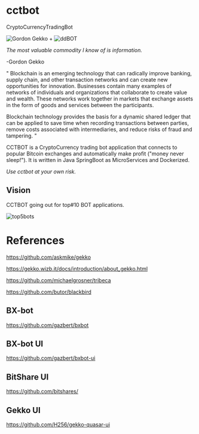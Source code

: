 # cctbot
CryptoCurrencyTradingBot

![Gordon Gekko](http://mikevanrossum.nl/static/gekko.jpg) + ![ddBOT](https://raw.githubusercontent.com/yangboz/DeepDetectMessager/master/ChatBotJSQMessager/Resources/icon-83.5%402x.png)

*The most valuable commodity I know of is information.*

-Gordon Gekko

"
Blockchain is an emerging technology that can radically improve banking, supply chain, and other transaction networks and can create new opportunities for innovation. Businesses contain many examples of networks of individuals and organizations that collaborate to create value and wealth. These networks work together in markets that exchange assets in the form of goods and services between the participants.

Blockchain technology provides the basis for a dynamic shared ledger that can be applied to save time when recording transactions between parties, remove costs associated with intermediaries, and reduce risks of fraud and tampering.
"

CCTBOT is a CryptoCurrency trading bot application that connects to popular Bitcoin exchanges and automatically make profit ("money never sleep!"). It is written in Java SpringBoot as MicroServices and Dockerized.

*Use cctbot at your own risk.*

## Vision

CCTBOT going out for top#10 BOT applications.

![top5bots](https://raw.githubusercontent.com/yangboz/cctbot/master/top5bots.jpg)

# References

https://github.com/askmike/gekko 

https://gekko.wizb.it/docs/introduction/about_gekko.html

https://github.com/michaelgrosner/tribeca

https://github.com/butor/blackbird

## BX-bot

https://github.com/gazbert/bxbot

## BX-bot UI

https://github.com/gazbert/bxbot-ui

## BitShare UI

https://github.com/bitshares/

## Gekko UI

https://github.com/H256/gekko-quasar-ui


